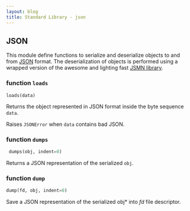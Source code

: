 ```yaml
---
layout: blog
title: Standard Library - json
---
```

## JSON

This module define functions to serialize and deserialize objects to and from [JSON](http://json.org) format.
The deserialization of objects is performed using a wrapped version of the awesome and lighting fast [JSMN library](http://zserge.com/jsmn.html).

### function `loads`
```pyhton
loads(data)
```

Returns the object represented in JSON format inside the byte sequence `data`.

Raises ``JSONError`` when `data` contains bad JSON.

### function `dumps`
```python
 dumps(obj, indent=0)
```

Returns a JSON representation of the serialized `obj`.

### function `dump`
```python
dump(fd, obj, indent=0)
```

Save a JSON representation of the serialized obj* into *fd* file descriptor.
